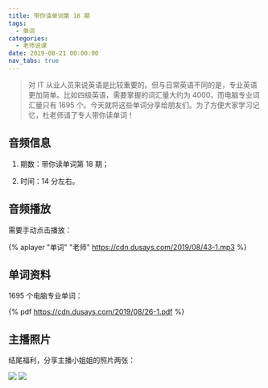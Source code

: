 ```yaml
---
title: 带你读单词第 18 期
tags:
  - 单词
categories:
  - 老师说课
date: 2019-08-21 00:00:00
nav_tabs: true
---
```


> 对 IT 从业人员来说英语是比较重要的。但与日常英语不同的是，专业英语更加简单。比如四级英语，需要掌握的词汇量大约为 4000，而电脑专业词汇量只有 1695 个。今天就将这些单词分享给朋友们。为了方便大家学习记忆，杜老师请了专人带你读单词！

<!-- more -->

## 音频信息

1. 期数：带你读单词第 18 期；

2. 时间：14 分左右。

## 音频播放

需要手动点击播放：

{% aplayer "单词" "老师" https://cdn.dusays.com/2019/08/43-1.mp3 %}

## 单词资料

1695 个电脑专业单词：

{% pdf https://cdn.dusays.com/2019/08/26-1.pdf %}

## 主播照片

结尾福利，分享主播小姐姐的照片两张：

![](https://cdn.dusays.com/2019/08/43-1.jpg)
![](https://cdn.dusays.com/2019/08/43-2.jpg)